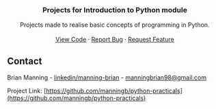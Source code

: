 <br />
<p align="center">
  <h3 align="center">Projects for Introduction to Python module</h3>

  <p align="center">
    Projects made to realise basic concepts of programming in Python.
    <br />
    <br />
    <a href="https://github.com/manningb/python-practicals">View Code</a>
    ·
    <a href="https://github.com/manningb/python-practicals/issues">Report Bug</a>
    ·
    <a href="https://github.com/manningb/python-practicals/issues">Request Feature</a>
  </p>
</p>


<!-- CONTACT -->
## Contact

Brian Manning - [linkedin/manning-brian](https://www.linkedin.com/in/manning-brian/) - manningbrian98@gmail.com

Project Link: [https://github.com/manningb/python-practicals](https://github.com/manningb/python-practicals)
